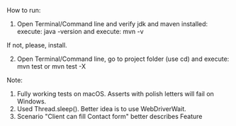 How to run:

1. Open Terminal/Command line and verify jdk and maven installed:
execute: java -version
and
execute: mvn -v

If not, please, install.

2. Open Terminal/Command line, go to project folder (use cd) and execute: 
mvn test
or
mvn test -X


Note:
1. Fully working tests on macOS. Asserts with polish letters will fail on Windows.
2. Used Thread.sleep(). Better idea is to use WebDriverWait.
3. Scenario "Client can fill Contact form" better describes Feature
